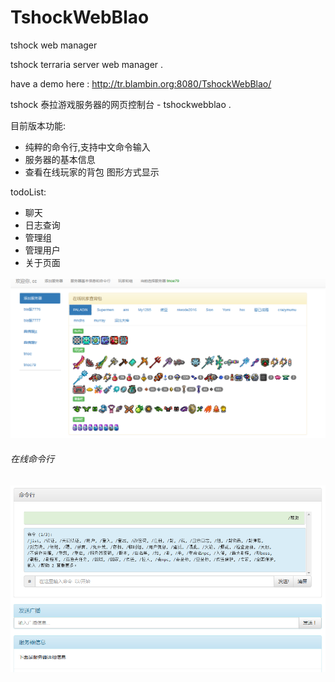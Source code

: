 # TshockWebBlao
 tshock web manager
 
 tshock  terraria server web manager .
 
 have a demo here : http://tr.blambin.org:8080/TshockWebBlao/
 
 tshock 泰拉游戏服务器的网页控制台 - tshockwebblao .
 
目前版本功能: 

*  纯粹的命令行,支持中文命令输入
*  服务器的基本信息
*  查看在线玩家的背包  图形方式显示
  
todoList:

*  聊天
*  日志查询
*  管理组
*  管理用户
*  关于页面

  ![Alt text](markdown/command.png)
  
###### 在线命令行
  
   ![Alt text](markdown/command2.png)